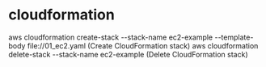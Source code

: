 # cloudformation

aws cloudformation create-stack --stack-name ec2-example --template-body file://01_ec2.yaml      (Create CloudFormation stack)
aws cloudformation delete-stack --stack-name ec2-example                                         (Delete CloudFormation stack)